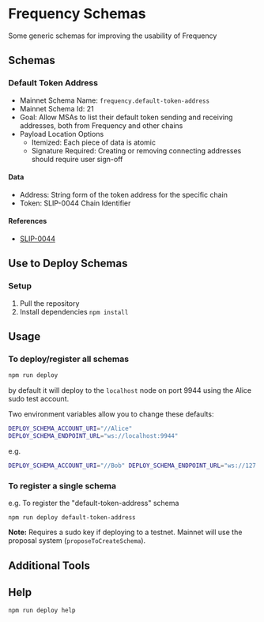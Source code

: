 # Frequency Schemas

Some generic schemas for improving the usability of Frequency

## Schemas

### Default Token Address

- Mainnet Schema Name: `frequency.default-token-address`
- Mainnet Schema Id: 21
- Goal: Allow MSAs to list their default token sending and receiving addresses, both from Frequency and other chains
- Payload Location Options
    - Itemized: Each piece of data is atomic
    - Signature Required: Creating or removing connecting addresses should require user sign-off

#### Data

- Address: String form of the token address for the specific chain
- Token: SLIP-0044 Chain Identifier

#### References

- [SLIP-0044](https://github.com/satoshilabs/slips/blob/master/slip-0044.md)

## Use to Deploy Schemas

### Setup

1. Pull the repository
1. Install dependencies `npm install`

## Usage

### To deploy/register all schemas

```sh
npm run deploy
```

by default it will deploy to the `localhost` node on port 9944 using the Alice sudo test account.

Two environment variables allow you to change these defaults:

```sh
DEPLOY_SCHEMA_ACCOUNT_URI="//Alice"
DEPLOY_SCHEMA_ENDPOINT_URL="ws://localhost:9944"
```

e.g.

```sh
DEPLOY_SCHEMA_ACCOUNT_URI="//Bob" DEPLOY_SCHEMA_ENDPOINT_URL="ws://127.0.0.1:9944" npm run deploy profile
```

### To register a single schema

e.g. To register the "default-token-address" schema

    npm run deploy default-token-address

**Note:** Requires a sudo key if deploying to a testnet.
Mainnet will use the proposal system (`proposeToCreateSchema`).

## Additional Tools

## Help

```sh
npm run deploy help
```
